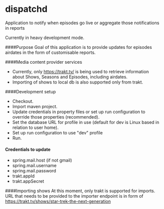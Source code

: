 # dispatchd
Application to notify when episodes go live or aggregate those notifications in reports

Currently in heavy development mode.

####Purpose
Goal of this application is to provide updates for episodes airdates in the form of customisable reports.

####Media content provider services
* Currently, only https://trakt.tv/ is being used to retrieve information about Shows, Seasons and Episodes, including airdates.
* Importing of shows to local db is also supported only from trakt.

####Development setup 
* Checkout.
* Import maven project.
* Update credentials in property files or set up run configuration to override those properties (recommended).
* Set the database URL for profile in use (default for dev is Linux based in relation to user home).
* Set up run configuration to use "dev" profile
* Run.

#### Credentials to update
* spring.mail.host (if not gmail)
* spring.mail.username
* spring.mail.password
* trakt.appId
* trakt.appSecret

####Importing shows
At this moment, only trakt is supported for imports. URL that needs to be provided to the importer endpoint is in form of https://trakt.tv/shows/star-trek-the-next-generation
